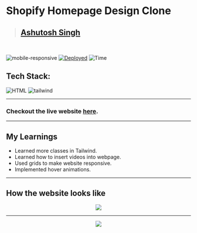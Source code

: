 # Shopify Homepage Design Clone

> ## [Ashutosh Singh](https://www.findcoder.io/u/ashutosh01)

<br/>

![mobile-responsive](https://img.shields.io/badge/Mobile%20Responsive-Yes-green)
[![Deployed](https://img.shields.io/badge/Deployed-Yes-green)](https://shopify-alpha-iota.vercel.app/)
![Time](https://img.shields.io/badge/Time%20Taken-8hrs-green)

## Tech Stack:

![HTML](https://img.shields.io/badge/html-3670A0?style=for-the-badge&logo=html5&logoColor=white)
![tailwind](https://img.shields.io/badge/tailwind%20css-03203C?style=for-the-badge&logo=tailwindcss&logoColor=white)

---

### Checkout the live website [here](https://shopifystore.netlify.app).

---

## My Learnings

- Learned more classes in Tailwind.
- Learned how to insert videos into webpage.
- Used grids to make website responsive.
- Implemented hover animations.

---

## How the website looks like

<p align="center">
<img src="./images/desktop.gif" max-width=600px>
</p>

---

<p align="center">
<img src="./assets/mobile.gif" max-width=400px>
</p>
